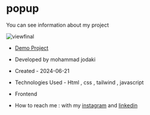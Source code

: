 ﻿# popup
You can see information about my project

![viewfinal](https://imgurl.ir/uploads/c598264_Screenshot_108.png)

- [Demo Project](https://mohammadjodaki.github.io/popup/)

- Developed by mohammad jodaki

- Created - 2024-06-21

- Technologies Used - Html , css , tailwind , javascript

- Frontend

- How to reach me : with my [instagram](https://www.instagram.com/mohammad_jodaki_web) and [linkedin](https://www.linkedin.com/in/mohammad-jodakian/)
